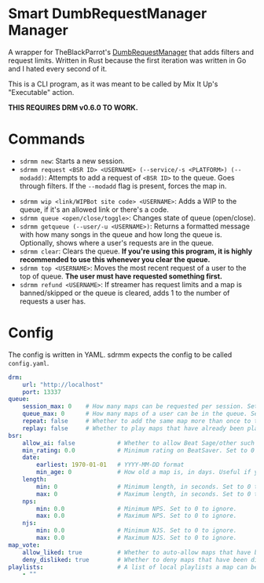 # Smart DumbRequestManager Manager

A wrapper for TheBlackParrot's [DumbRequestManager](https://github.com/TheBlackParrot/DumbRequestManager) that adds filters and request limits. Written in Rust because the first iteration was written in Go and I hated every second of it.

This is a CLI program, as it was meant to be called by Mix It Up's "Executable" action.

**THIS REQUIRES DRM v0.6.0 TO WORK.**

# Commands

- `sdrmm new`: Starts a new session.
- `sdrmm request <BSR ID> <USERNAME> (--service/-s <PLATFORM>) (--modadd)`: Attempts to add a request of `<BSR ID>` to the queue. Goes through filters. If the `--modadd` flag is present, forces the map in.
<!-- - `sdrmm modadd <BSR ID> (--user/-u <USERNAME>) (--service/-s <PLATFORM>)`: Forces a request of `<BSR ID>` in the queue. -->
- `sdrmm wip <link/WIPBot site code> <USERNAME>`: Adds a WIP to the queue, if it's an allowed link or there's a code.
- `sdrmm queue <open/close/toggle>`: Changes state of queue (open/close).
- `sdrmm getqueue (--user/-u <USERNAME>)`: Returns a formatted message with how many songs in the queue and how long the queue is. Optionally, shows where a user's requests are in the queue.
- `sdrmm clear`: Clears the queue. **If you're using this program, it is highly recommended to use this whenever you clear the queue.**
- `sdrmm top <USERNAME>`: Moves the most recent request of a user to the top of queue. **The user must have requested something first.**
- `sdrmm refund <USERNAME>`: If streamer has request limits and a map is banned/skipped or the queue is cleared, adds 1 to the number of requests a user has.

# Config

The config is written in YAML. sdrmm expects the config to be called `config.yaml`.

```yaml
drm:
    url: "http://localhost"
    port: 13337
queue:
    session_max: 0    # How many maps can be requested per session. Set to 0 to ignore.
    queue_max: 0      # How many maps of a user can be in the queue. Set to 0 to ignore.
    repeat: false     # Whether to add the same map more than once to the queue.
    replay: false     # Whether to play maps that have already been played this session.
bsr:
    allow_ai: false            # Whether to allow Beat Sage/other such AI maps. Honestly, leave this false.
    min_rating: 0.0            # Minimum rating on BeatSaver. Set to 0 to ignore.
    date:
        earliest: 1970-01-01   # YYYY-MM-DD format
        min_age: 0             # How old a map is, in days. Useful if you don't want users to request new maps.
    length:
        min: 0                 # Minimum length, in seconds. Set to 0 to ignore.
        max: 0                 # Maximum length, in seconds. Set to 0 to ignore.
    nps:
        min: 0.0               # Minimum NPS. Set to 0 to ignore.
        max: 0.0               # Maximum NPS. Set to 0 to ignore.
    njs: 
        min: 0.0               # Minimum NJS. Set to 0 to ignore.
        max: 0.0               # Maximum NJS. Set to 0 to ignore.
map_vote:
    allow_liked: true          # Whether to auto-allow maps that have been liked.
    deny_disliked: true        # Whether to deny maps that have been disliked.
playlists:                     # A list of local playlists a map can be in, in order to auto-allow the map. Can be empty.
    - ""    
```